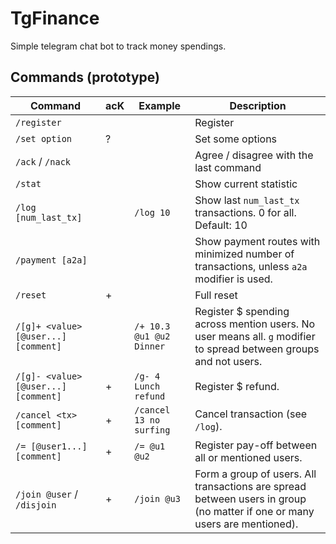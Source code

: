 # TgFinance

Simple telegram chat bot to track money spendings.

## Commands (prototype)

Command                                 | acK   | Example                   | Description
--------------------------------------- | ----- | ------------------------- | ------------
`/register`                             |       |                           | Register
`/set option`                           | ?     |                           | Set some options
`/ack` / `/nack`                        |       |                           | Agree / disagree with the last command
`/stat`                                 |       |                           | Show current statistic
`/log [num_last_tx]`                    |       | `/log 10`                 | Show last `num_last_tx` transactions. 0 for all. Default: 10
`/payment [a2a]`                        |       |                           | Show payment routes with minimized number of transactions, unless `a2a` modifier is used.
`/reset`                                | +     |                           | Full reset
`/[g]+ <value> [@user...] [comment]`    |       | `/+ 10.3 @u1 @u2 Dinner`  | Register $<value> spending across mention users. No user means all. `g` modifier to spread between groups and not users.
`/[g]- <value> [@user...] [comment]`    | +     | `/g- 4 Lunch refund`      | Register $<value> refund.
`/cancel <tx> [comment]`                | +     | `/cancel 13 no surfing`   | Cancel <tx> transaction (see `/log`).
`/= [@user1...] [comment]`              | +     | `/= @u1 @u2`              | Register pay-off between all or mentioned users.
`/join @user` / `/disjoin`              | +     | `/join @u3`               | Form a group of users. All transactions are spread between users in group (no matter if one or many users are mentioned).
